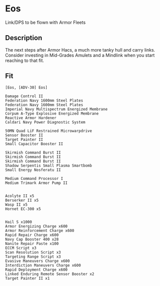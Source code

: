 # Eos

Link/DPS to be flown with Armor Fleets

## Description

The next steps after Armor Hacs, a much more tanky hull and carry links.
Consider investing in Mid-Grades Amulets and a Mindlink when you start
reaching to that fit.

## Fit

```
[Eos, [ADV-30] Eos]

Damage Control II
Federation Navy 1600mm Steel Plates
Federation Navy 1600mm Steel Plates
Imperial Navy Multispectrum Energized Membrane
Corpum A-Type Explosive Energized Membrane
Reactive Armor Hardener
Caldari Navy Power Diagnostic System

50MN Quad LiF Restrained Microwarpdrive
Sensor Booster II
Target Painter II
Small Capacitor Booster II

Skirmish Command Burst II
Skirmish Command Burst II
Skirmish Command Burst II
Shadow Serpentis Small Plasma Smartbomb
Small Energy Nosferatu II

Medium Command Processor I
Medium Trimark Armor Pump II


Acolyte II x5
Berserker II x5
Wasp II x5
Hornet EC-300 x5


Hail S x1000
Armor Energizing Charge x600
Armor Reinforcement Charge x600
Rapid Repair Charge x600
Navy Cap Booster 400 x28
Nanite Repair Paste x100
ECCM Script x3
Scan Resolution Script x3
Targeting Range Script x3
Evasive Maneuvers Charge x600
Interdiction Maneuvers Charge x600
Rapid Deployment Charge x600
Linked Enduring Remote Sensor Booster x2
Target Painter II x1
```